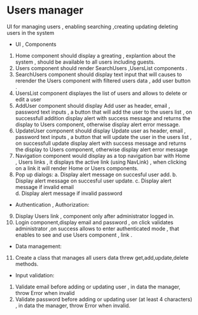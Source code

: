 # Users manager

UI for managing users , enabling searching ,creating updating deleting users in the system

- UI , Components

1. Home component should display a greating , explantion about the system , should be available to all users including guests.
2. Users component should render SearchUsers ,UsersList components .
3. SearchUsers component should display text input that will causes to rerender the Users component with filtered users data , add user button .
4. UsersList component displayes the list of users and allows to delete or edit a user
5. AddUser component should display Add user as header, email , password text inputs , a button that will add the user to the users list , on successfull addition display alert with success message and returns the display to Users component, otherwise display alert error message.
6. UpdateUser component should display Update user as header, email , password text inputs , a button that will update the user in the users list , on successfull update display alert with success message and returns the display to Users component, otherwise display alert error message
7. Navigation component would display as a top navigation bar with Home , Users links , it displays the active link (using NavLink) , when clicking on a link it will render Home or Users components.
8. Pop up dialogs:
   a. Display alert message on succesful user add.
   b. Display alert message on succesful user update.
   c. Display alert message if invalid email  
   d. Display alert message if invalid password

- Authentication , Authorization:

9. Display Users link , component only after administrator logged in.
10. Login component,display email and password , on click validates administrator ,on success allows to enter authenticated mode , that enables to see and use Users component , link .

- Data management:

11. Create a class that manages all users data threw get,add,update,delete methods.

- Input validation:

1. Validate email before adding or updating user , in data the manager, throw Error when invalid
2. Validate password before adding or updating user (at least 4 characters) , in data the manager, throw Error when invalid.
